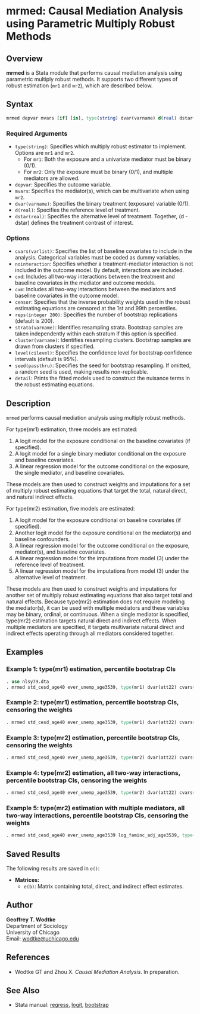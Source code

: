 # mrmed: Causal Mediation Analysis using Parametric Multiply Robust Methods

## Overview

**mrmed** is a Stata module that performs causal mediation analysis using parametric multiply robust methods. It supports two different types of robust estimation (`mr1` and `mr2`), which are described below.

## Syntax

```stata
mrmed depvar mvars [if] [in], type(string) dvar(varname) d(real) dstar(real) [options]
```

### Required Arguments

- `type(string)`: Specifies which multiply robust estimator to implement. Options are `mr1` and `mr2`.
  - For `mr1`: Both the exposure and a univariate mediator must be binary (0/1).
  - For `mr2`: Only the exposure must be binary (0/1), and multiple mediators are allowed.
- `depvar`: Specifies the outcome variable.
- `mvars`: Specifies the mediator(s), which can be multivariate when using `mr2`.
- `dvar(varname)`: Specifies the binary treatment (exposure) variable (0/1).
- `d(real)`: Specifies the reference level of treatment.
- `dstar(real)`: Specifies the alternative level of treatment. Together, (d - dstar) defines the treatment contrast of interest.

### Options

- `cvars(varlist)`: Specifies the list of baseline covariates to include in the analysis. Categorical variables must be coded as dummy variables.
- `nointeraction`: Specifies whether a treatment-mediator interaction is not included in the outcome model. By default, interactions are included.
- `cxd`: Includes all two-way interactions between the treatment and baseline covariates in the mediator and outcome models.
- `cxm`: Includes all two-way interactions between the mediators and baseline covariates in the outcome model.
- `censor`: Specifies that the inverse probability weights used in the robust estimating equations are censored at the 1st and 99th percentiles.
- `reps(integer 200)`: Specifies the number of bootstrap replications (default is 200).
- `strata(varname)`: Identifies resampling strata. Bootstrap samples are taken independently within each stratum if this option is specified.
- `cluster(varname)`: Identifies resampling clusters. Bootstrap samples are drawn from clusters if specified.
- `level(cilevel)`: Specifies the confidence level for bootstrap confidence intervals (default is 95%).
- `seed(passthru)`: Specifies the seed for bootstrap resampling. If omitted, a random seed is used, making results non-replicable.
- `detail`: Prints the fitted models used to construct the nuisance terms in the robust estimating equations.

## Description

`mrmed` performs causal mediation analysis using multiply robust methods.

For type(mr1) estimation, three models are estimated: 
1. A logit model for the exposure conditional on the baseline covariates (if specified).
2. A logit model for a single binary mediator conditional on the exposure and baseline covariates.
3. A linear regression model for the outcome conditional on the exposure, the single mediator, and baseline covariates.

These models are then used to construct weights and imputations for a set of multiply robust estimating equations that target the total, natural direct, and natural indirect effects.

For type(mr2) estimation, five models are estimated:
1. A logit model for the exposure conditional on baseline covariates (if specified).
2. Another logit model for the exposure conditional on the mediator(s) and baseline confounders.
3. A linear regression model for the outcome conditional on the exposure, mediator(s), and baseline covariates.
4. A linear regression model for the imputations from model (3) under the reference level of treatment.
5. A linear regression model for the imputations from model (3) under the alternative level of treatment.

These models are then used to construct weights and imputations for another set of multiply robust estimating equations that also target total and natural effects. Because type(mr2) estimation does not require modeling the mediator(s), it can be used with multiple mediators and these variables may be binary, ordinal, or continuous. When a single mediator is specified, type(mr2) estimation targets natural direct and indirect effects. When multiple mediators are specified, it targets multivariate natural direct and indirect effects operating through all mediators considered together.

## Examples

### Example 1: type(mr1) estimation, percentile bootstrap CIs

```stata
. use nlsy79.dta
. mrmed std_cesd_age40 ever_unemp_age3539, type(mr1) dvar(att22) cvars(female black hispan paredu parprof parinc_prank famsize afqt3) d(1) dstar(0) reps(1000)
```

### Example 2: type(mr1) estimation, percentile bootstrap CIs, censoring the weights

```stata
. mrmed std_cesd_age40 ever_unemp_age3539, type(mr1) dvar(att22) cvars(female black hispan paredu parprof parinc_prank famsize afqt3) d(1) dstar(0) censor reps(1000)
```

### Example 3: type(mr2) estimation, percentile bootstrap CIs, censoring the weights

```stata
. mrmed std_cesd_age40 ever_unemp_age3539, type(mr2) dvar(att22) cvars(female black hispan paredu parprof parinc_prank famsize afqt3) d(1) dstar(0) censor reps(1000)
```

### Example 4: type(mr2) estimation, all two-way interactions, percentile bootstrap CIs, censoring the weights

```stata
. mrmed std_cesd_age40 ever_unemp_age3539, type(mr2) dvar(att22) cvars(female black hispan paredu parprof parinc_prank famsize afqt3) d(1) dstar(0) cxd cxm censor reps(1000)
```

### Example 5: type(mr2) estimation with multiple mediators, all two-way interactions, percentile bootstrap CIs, censoring the weights

```stata
. mrmed std_cesd_age40 ever_unemp_age3539 log_faminc_adj_age3539, type(mr2) dvar(att22) cvars(female black hispan paredu parprof parinc_prank famsize afqt3) d(1) dstar(0) cxd cxm censor reps(1000)
```

## Saved Results

The following results are saved in `e()`:

- **Matrices:**
  - `e(b)`: Matrix containing total, direct, and indirect effect estimates.

## Author

**Geoffrey T. Wodtke**  
Department of Sociology  
University of Chicago  
Email: [wodtke@uchicago.edu](mailto:wodtke@uchicago.edu)

## References

- Wodtke GT and Zhou X. *Causal Mediation Analysis*. In preparation.

## See Also

- Stata manual: [regress](https://www.stata.com/manuals/rregress.pdf), [logit](https://www.stata.com/manuals/rlogit.pdf), [bootstrap](https://www.stata.com/manuals/rbootstrap.pdf)
